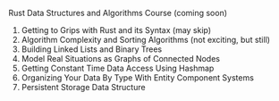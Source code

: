Rust Data Structures and Algorithms Course (coming soon) 

1. Getting to Grips with Rust and its Syntax (may skip)
2. Algorithm Complexity and Sorting Algorithms (not exciting, but still)
3. Building Linked Lists and Binary Trees
4. Model Real Situations as Graphs of Connected Nodes
5. Getting Constant Time Data Access Using Hashmap
6. Organizing Your Data By Type With Entity Component Systems
7. Persistent Storage Data Structure

